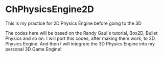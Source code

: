 # ChPhysicsEngine2D
This is my practice for 2D Physics Engine before going to the 3D

The codes here will be based on the Randy Gaul's tutorial, Box2D, Bullet Physics and so on.
I will port this codes, after making them work, to 3D Physics Engine.
And then I will integrate the 3D Physics Engine into my personal 3D Game Engine!
